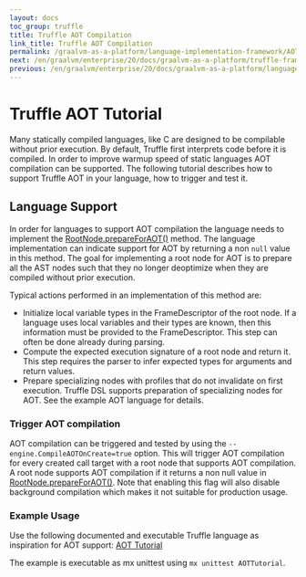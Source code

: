 ```yaml
---
layout: docs
toc_group: truffle
title: Truffle AOT Compilation
link_title: Truffle AOT Compilation
permalink: /graalvm-as-a-platform/language-implementation-framework/AOT/
next: /en/graalvm/enterprise/20/docs/graalvm-as-a-platform/truffle-framework/Monomorphization/
previous: /en/graalvm/enterprise/20/docs/graalvm-as-a-platform/language-implementation-framework/TruffleLibraries/
---
```

# Truffle AOT Tutorial

Many statically compiled languages, like C are designed to be compilable without prior execution.
By default, Truffle first interprets code before it is compiled.
In order to improve warmup speed of static languages AOT compilation can be supported.
The following tutorial describes how to support Truffle AOT in your language, how to trigger and test it.

## Language Support

In order for languages to support AOT compilation the language needs to implement the [RootNode.prepareForAOT()](https://www.graalvm.org/truffle/javadoc/com/oracle/truffle/api/nodes/RootNode.html#prepareForAOT--) method.
The language implementation can indicate support for AOT by returning a non `null` value in this method.
The goal for implementing a root node for AOT is to prepare all the AST nodes such that they no longer deoptimize when they are compiled without prior execution.

Typical actions performed in an implementation of this method are:

* Initialize local variable types in the FrameDescriptor of the root node. If a language uses local variables and their types are known, then this information must be provided to the FrameDescriptor. This step can often be done already during parsing.
* Compute the expected execution signature of a root node and return it. This step requires the parser to infer expected types
for arguments and return values.
* Prepare specializing nodes with profiles that do not invalidate on first execution. Truffle DSL supports preparation of specializing nodes for AOT. See the example AOT language for details.

### Trigger AOT compilation

AOT compilation can be triggered and tested by using the `--engine.CompileAOTOnCreate=true` option.
This will trigger AOT compilation for every created call target with a root node that supports AOT compilation.
A root node supports AOT compilation if it returns a non null value in [RootNode.prepareForAOT()](https://www.graalvm.org/truffle/javadoc/com/oracle/truffle/api/nodes/RootNode.html#prepareForAOT--).
Note that enabling this flag will also disable background compilation which makes it not suitable for production usage.

### Example Usage

Use the following documented and executable Truffle language as inspiration for AOT support:
[AOT Tutorial](https://github.com/oracle/graal/blob/master/truffle/src/com.oracle.truffle.api.dsl.test/src/com/oracle/truffle/api/dsl/test/examples/AOTTutorial.java)

The example is executable as mx unittest using `mx unittest AOTTutorial`.
